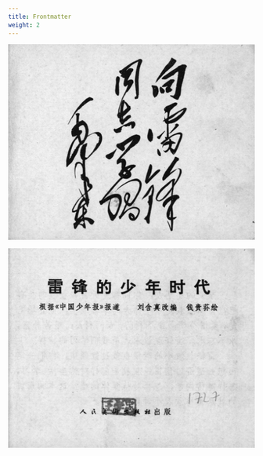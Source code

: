 ```yaml
---
title: Frontmatter
weight: 2
---
```


![leifeng page](./../../images/leifeng/seifert0522_lf_0002_0.jpg)

![leifeng page](./../../images/leifeng/seifert0522_lf_0003_0.jpg)
